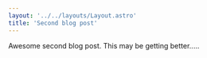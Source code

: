 ```yaml
---
layout: '../../layouts/Layout.astro'
title: 'Second blog post'
---
```



Awesome second blog post. This may be getting better.....